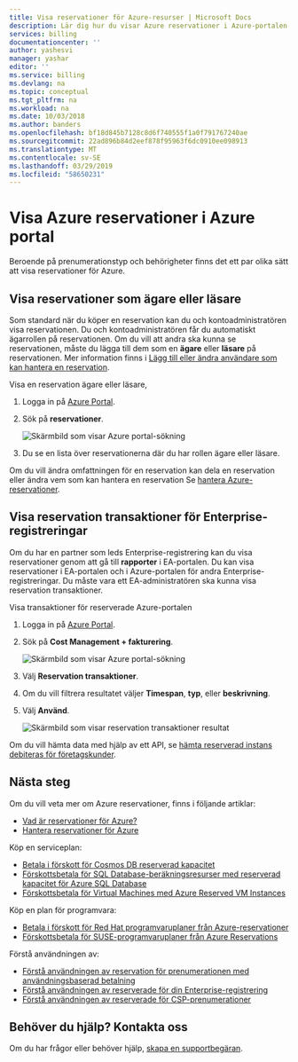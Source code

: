 ```yaml
---
title: Visa reservationer för Azure-resurser | Microsoft Docs
description: Lär dig hur du visar Azure reservationer i Azure-portalen.
services: billing
documentationcenter: ''
author: yashesvi
manager: yashar
editor: ''
ms.service: billing
ms.devlang: na
ms.topic: conceptual
ms.tgt_pltfrm: na
ms.workload: na
ms.date: 10/03/2018
ms.author: banders
ms.openlocfilehash: bf18d845b7128c8d6f740555f1a0f791767240ae
ms.sourcegitcommit: 22ad896b84d2eef878f95963f6dc0910ee098913
ms.translationtype: MT
ms.contentlocale: sv-SE
ms.lasthandoff: 03/29/2019
ms.locfileid: "58650231"
---
```

# <a name="view-azure-reservations-in-the-azure-portal"></a>Visa Azure reservationer i Azure portal

Beroende på prenumerationstyp och behörigheter finns det ett par olika sätt att visa reservationer för Azure.

## <a name="view-reservations-as-owner-or-reader"></a>Visa reservationer som ägare eller läsare

Som standard när du köper en reservation kan du och kontoadministratören visa reservationen. Du och kontoadministratören får du automatiskt ägarrollen på reservationen. Om du vill att andra ska kunna se reservationen, måste du lägga till dem som en **ägare** eller **läsare** på reservationen. Mer information finns i [Lägg till eller ändra användare som kan hantera en reservation](billing-manage-reserved-vm-instance.md#add-or-change-users-who-can-manage-a-reservation).
 
Visa en reservation ägare eller läsare,

1. Logga in på [Azure Portal](https://portal.azure.com).
1. Sök på **reservationer**.

    ![Skärmbild som visar Azure portal-sökning](./media/billing-view-reservation/portal-reservation-search.png)

1. Du se en lista över reservationerna där du har rollen ägare eller läsare.

Om du vill ändra omfattningen för en reservation kan dela en reservation eller ändra vem som kan hantera en reservation Se [hantera Azure-reservationer](billing-manage-reserved-vm-instance.md).

## <a name="view-reservation-transactions-for-enterprise-enrollments"></a>Visa reservation transaktioner för Enterprise-registreringar

 Om du har en partner som leds Enterprise-registrering kan du visa reservationer genom att gå till **rapporter** i EA-portalen. Du kan visa reservationer i EA-portalen och i Azure-portalen för andra Enterprise-registreringar. Du måste vara ett EA-administratören ska kunna visa reservation transaktioner.

Visa transaktioner för reserverade Azure-portalen

1. Logga in på [Azure Portal](https://portal.azure.com).
1. Sök på **Cost Management + fakturering**.

    ![Skärmbild som visar Azure portal-sökning](./media/billing-view-reservation/portal-cm-billing-search.png)

1. Välj **Reservation transaktioner**.
1. Om du vill filtrera resultatet väljer **Timespan**, **typ**, eller **beskrivning**.
1. Välj **Använd**.

    ![Skärmbild som visar reservation transaktioner resultat](./media/billing-view-reservation/portal-billing-reservation-transaction-results.png)

Om du vill hämta data med hjälp av ett API, se [hämta reserverad instans debiteras för företagskunder](/rest/api/billing/enterprise/billing-enterprise-api-reserved-instance-charges).

## <a name="next-steps"></a>Nästa steg

Om du vill veta mer om Azure reservationer, finns i följande artiklar:

- [Vad är reservationer för Azure?](billing-save-compute-costs-reservations.md)
- [Hantera reservationer för Azure](billing-manage-reserved-vm-instance.md)

Köp en serviceplan:

- [Betala i förskott för Cosmos DB reserverad kapacitet](../cosmos-db/cosmos-db-reserved-capacity.md)
- [Förskottsbetala för SQL Database-beräkningsresurser med reserverad kapacitet för Azure SQL Database](../sql-database/sql-database-reserved-capacity.md)
- [Förskottsbetala för Virtual Machines med Azure Reserved VM Instances](../virtual-machines/windows/prepay-reserved-vm-instances.md)

Köp en plan för programvara:

- [Betala i förskott för Red Hat programvaruplaner från Azure-reservationer](../virtual-machines/linux/prepay-rhel-software-charges.md)
- [Förskottsbetala för SUSE-programvaruplaner från Azure Reservations](../virtual-machines/linux/prepay-suse-software-charges.md)

Förstå användningen av:

- [Förstå användningen av reservation för prenumerationen med användningsbaserad betalning](billing-understand-reserved-instance-usage.md)
- [Förstå användningen av reserverade för din Enterprise-registrering](billing-understand-reserved-instance-usage-ea.md)
- [Förstå användningen av reserverade för CSP-prenumerationer](https://docs.microsoft.com/partner-center/azure-reservations)

## <a name="need-help-contact-us"></a>Behöver du hjälp? Kontakta oss

Om du har frågor eller behöver hjälp, [skapa en supportbegäran](https://go.microsoft.com/fwlink/?linkid=2083458).

